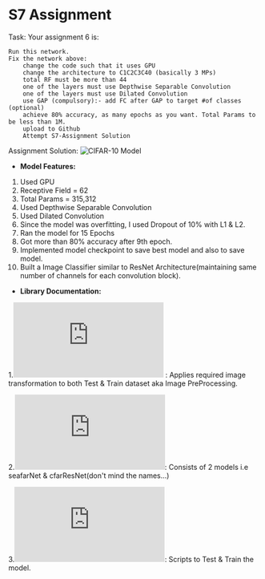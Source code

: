 # S7 Assignment

Task: Your assignment 6 is:

    Run this network.  
    Fix the network above:
        change the code such that it uses GPU
        change the architecture to C1C2C3C40 (basically 3 MPs)
        total RF must be more than 44
        one of the layers must use Depthwise Separable Convolution
        one of the layers must use Dilated Convolution
        use GAP (compulsory):- add FC after GAP to target #of classes (optional)
        achieve 80% accuracy, as many epochs as you want. Total Params to be less than 1M. 
        upload to Github
        Attempt S7-Assignment Solution
        
        
Assignment Solution: ![CIFAR-10 Model](https://github.com/Gilf641/EVA4/blob/master/S7/S7_AssignmentSolution.ipynb)
        
        
* **Model Features:**

1. Used GPU
2. Receptive Field = 62
3. Total Params = 315,312
3. Used Depthwise Separable Convolution
4. Used Dilated Convolution
5. Since the model was overfitting, I used Dropout of 10% with L1 & L2.
6. Ran the model for 15 Epochs
7. Got more than 80% accuracy after 9th epoch.
8. Implemented model checkpoint to save best model and also to save model.
9. Built a Image Classifier similar to ResNet Architecture(maintaining same number of channels for each convolution block).


* **Library Documentation:**

1.![image_transformations.py](https://github.com/Gilf641/EVA4/blob/master/S7/evaLibrary/image_transformations.py) : Applies required image transformation to both Test & Train dataset aka Image PreProcessing.

2.![cifar10_models.py](https://github.com/Gilf641/EVA4/blob/master/S7/evaLibrary/cifar10_models.py): Consists of 2 models i.e seafarNet & cfarResNet(don't mind the names...)

3.![execute.py](https://github.com/Gilf641/EVA4/blob/master/S7/evaLibrary/cifar10_models.py): Scripts to Test & Train the model.




